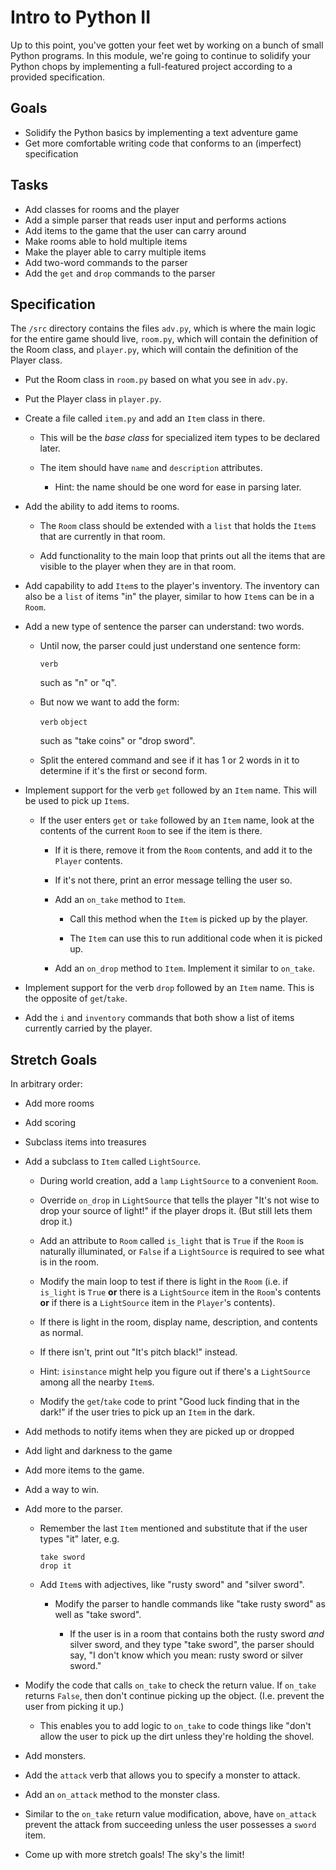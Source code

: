 # Intro to Python II

Up to this point, you've gotten your feet wet by working on a bunch of small
Python programs. In this module, we're going to continue to solidify your Python
chops by implementing a full-featured project according to a provided
specification.

## Goals

-   Solidify the Python basics by implementing a text adventure game
-   Get more comfortable writing code that conforms to an (imperfect)
    specification

## Tasks

-   Add classes for rooms and the player
-   Add a simple parser that reads user input and performs actions
-   Add items to the game that the user can carry around
-   Make rooms able to hold multiple items
-   Make the player able to carry multiple items
-   Add two-word commands to the parser
-   Add the `get` and `drop` commands to the parser

## Specification

The `/src` directory contains the files `adv.py`, which is where the main logic
for the entire game should live, `room.py`, which will contain the definition of
the Room class, and `player.py`, which will contain the definition of the Player
class.

-   Put the Room class in `room.py` based on what you see in `adv.py`.

-   Put the Player class in `player.py`.

-   Create a file called `item.py` and add an `Item` class in there.

    -   This will be the _base class_ for specialized item types to be declared
        later.

    -   The item should have `name` and `description` attributes.

        -   Hint: the name should be one word for ease in parsing later.

-   Add the ability to add items to rooms.

    -   The `Room` class should be extended with a `list` that holds the `Item`s
        that are currently in that room.

    -   Add functionality to the main loop that prints out all the items that
        are visible to the player when they are in that room.

-   Add capability to add `Item`s to the player's inventory. The inventory can
    also be a `list` of items "in" the player, similar to how `Item`s can be in
    a `Room`.

-   Add a new type of sentence the parser can understand: two words.

    -   Until now, the parser could just understand one sentence form:

        `verb`

        such as "n" or "q".

    -   But now we want to add the form:

        `verb` `object`

        such as "take coins" or "drop sword".

    -   Split the entered command and see if it has 1 or 2 words in it to
        determine if it's the first or second form.

-   Implement support for the verb `get` followed by an `Item` name. This will
    be used to pick up `Item`s.

    -   If the user enters `get` or `take` followed by an `Item` name, look at
        the contents of the current `Room` to see if the item is there.

        -   If it is there, remove it from the `Room` contents, and add it to
            the `Player` contents.

        -   If it's not there, print an error message telling the user so.

        -   Add an `on_take` method to `Item`.

            -   Call this method when the `Item` is picked up by the player.

            -   The `Item` can use this to run additional code when it is picked
                up.

        -   Add an `on_drop` method to `Item`. Implement it similar to
            `on_take`.

-   Implement support for the verb `drop` followed by an `Item` name. This is
    the opposite of `get`/`take`.

-   Add the `i` and `inventory` commands that both show a list of items
    currently carried by the player.

## Stretch Goals

In arbitrary order:

-   Add more rooms

-   Add scoring

-   Subclass items into treasures

-   Add a subclass to `Item` called `LightSource`.

    -   During world creation, add a `lamp` `LightSource` to a convenient
        `Room`.

    -   Override `on_drop` in `LightSource` that tells the player "It's not wise
        to drop your source of light!" if the player drops it. (But still lets
        them drop it.)

    -   Add an attribute to `Room` called `is_light` that is `True` if the
        `Room` is naturally illuminated, or `False` if a `LightSource` is
        required to see what is in the room.

    -   Modify the main loop to test if there is light in the `Room` (i.e. if
        `is_light` is `True` **or** there is a `LightSource` item in the
        `Room`'s contents **or** if there is a `LightSource` item in the
        `Player`'s contents).

    -   If there is light in the room, display name, description, and contents
        as normal.

    -   If there isn't, print out "It's pitch black!" instead.

    -   Hint: `isinstance` might help you figure out if there's a `LightSource`
        among all the nearby `Item`s.

    -   Modify the `get`/`take` code to print "Good luck finding that in the
        dark!" if the user tries to pick up an `Item` in the dark.

-   Add methods to notify items when they are picked up or dropped

-   Add light and darkness to the game

-   Add more items to the game.

-   Add a way to win.

-   Add more to the parser.

    -   Remember the last `Item` mentioned and substitute that if the user types
        "it" later, e.g.

        ```
        take sword
        drop it
        ```

    -   Add `Item`s with adjectives, like "rusty sword" and "silver sword".

        -   Modify the parser to handle commands like "take rusty sword" as well
            as "take sword".

            -   If the user is in a room that contains both the rusty sword
                _and_ silver sword, and they type "take sword", the parser
                should say, "I don't know which you mean: rusty sword or silver
                sword."

-   Modify the code that calls `on_take` to check the return value. If `on_take`
    returns `False`, then don't continue picking up the object. (I.e. prevent
    the user from picking it up.)

    -   This enables you to add logic to `on_take` to code things like "don't
        allow the user to pick up the dirt unless they're holding the shovel.

-   Add monsters.

-   Add the `attack` verb that allows you to specify a monster to attack.

-   Add an `on_attack` method to the monster class.

-   Similar to the `on_take` return value modification, above, have `on_attack`
    prevent the attack from succeeding unless the user possesses a `sword` item.

-   Come up with more stretch goals! The sky's the limit!
